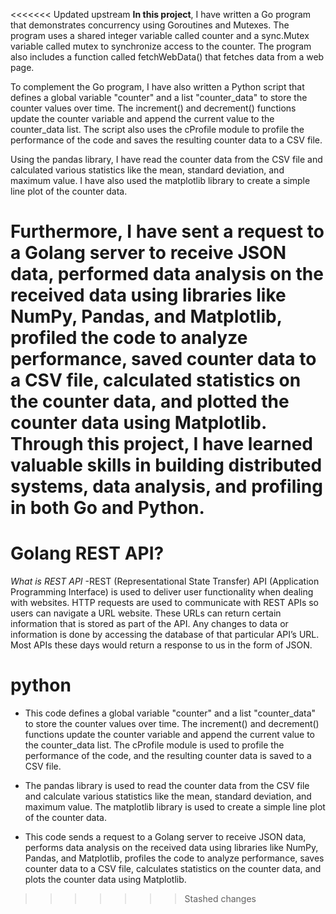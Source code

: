 <<<<<<< Updated upstream
**In this project**, I have written a Go program that demonstrates concurrency using Goroutines and Mutexes. The program uses a shared integer variable called counter and a sync.Mutex variable called mutex to synchronize access to the counter. The program also includes a function called fetchWebData() that fetches data from a web page.

To complement the Go program, I have also written a Python script that defines a global variable "counter" and a list "counter_data" to store the counter values over time. The increment() and decrement() functions update the counter variable and append the current value to the counter_data list. The script also uses the cProfile module to profile the performance of the code and saves the resulting counter data to a CSV file.

Using the pandas library, I have read the counter data from the CSV file and calculated various statistics like the mean, standard deviation, and maximum value. I have also used the matplotlib library to create a simple line plot of the counter data.

Furthermore, I have sent a request to a Golang server to receive JSON data, performed data analysis on the received data using libraries like NumPy, Pandas, and Matplotlib, profiled the code to analyze performance, saved counter data to a CSV file, calculated statistics on the counter data, and plotted the counter data using Matplotlib. Through this project, I have learned valuable skills in building distributed systems, data analysis, and profiling in both Go and Python.
=======
# Golang REST API?

*What is REST API*
-REST (Representational State Transfer) API (Application Programming Interface) is used to deliver user functionality when dealing with websites. HTTP requests are used to communicate with REST APIs so users can navigate a URL website. These URLs can return certain information that is stored as part of the API. Any changes to data or information is done by accessing the database of that particular API’s URL. Most APIs these days would return a response to us in the form of JSON.

# python

- This code defines a global variable "counter" and a list "counter_data" to store the counter values over time. The increment() and decrement() functions update the counter variable and append the current value to the counter_data list. The cProfile module is used to profile the performance of the code, and the resulting counter data is saved to a CSV file.

- The pandas library is used to read the counter data from the CSV file and calculate various statistics like the mean, standard deviation, and maximum value. The matplotlib library is used to create a simple line plot of the counter data.

- This code  sends a request to a Golang server to receive JSON data, performs data analysis on the received data using libraries like NumPy, Pandas, and Matplotlib, profiles the code to analyze performance, saves counter data to a CSV file, calculates statistics on the counter data, and plots the counter data using Matplotlib.
>>>>>>> Stashed changes
